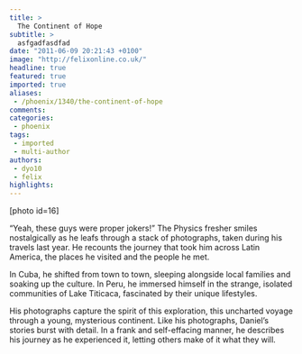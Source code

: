 ```yaml
---
title: >
  The Continent of Hope
subtitle: >
  asfgadfasdfad
date: "2011-06-09 20:21:43 +0100"
image: "http://felixonline.co.uk/"
headline: true
featured: true
imported: true
aliases:
 - /phoenix/1340/the-continent-of-hope
comments:
categories:
 - phoenix
tags:
 - imported
 - multi-author
authors:
 - dyo10
 - felix
highlights:
---
```


[photo id=16]

“Yeah, these guys were proper jokers!” The Physics fresher smiles nostalgically as he leafs through a stack of photographs, taken during his travels last year. He recounts the journey that took him across Latin America, the places he visited and the people he met.

In Cuba, he shifted from town to town, sleeping alongside local families and soaking up the culture. In Peru, he immersed himself in the strange, isolated communities of Lake Titicaca, fascinated by their unique lifestyles.

His photographs capture the spirit of this exploration, this uncharted voyage through a young, mysterious continent. Like his photographs, Daniel’s stories burst with detail. In a frank and self-effacing manner, he describes his journey as he experienced it, letting others make of it what they will.
